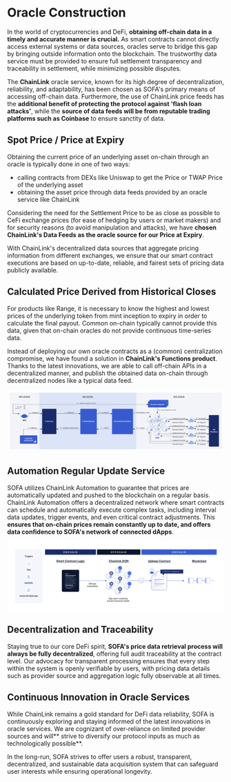 # Oracle Construction

In the world of cryptocurrencies and DeFi, **obtaining off-chain data in a timely and accurate manner is crucial.**  As smart contracts cannot directly access external systems or data sources, oracles serve to bridge this gap by bringing outside information onto the blockchain.  The trustworthy data service must be provided to ensure full settlement transparency and traceability in settlement, while minimizing possible disputes.

The **ChainLink** oracle service, known for its high degree of decentralization, reliability, and adaptability, has been chosen as SOFA's primary means of accessing off-chain data.  Furthermore, the use of ChainLink price feeds has the **additional benefit of protecting the protocol against 'flash loan attacks'**, while the **source of data feeds will be from reputable trading platforms such as Coinbase** to ensure sanctity of data.

## Spot Price / Price at Expiry

Obtaining the current price of an underlying asset on-chain through an oracle is typically done in one of two ways:

- calling contracts from DEXs like Uniswap to get the Price or TWAP Price of the underlying asset
- obtaining the asset price through data feeds provided by an oracle service like ChainLink

Considering the need for the Settlement Price to be as close as possible to CeFi exchange prices (for ease of hedging by users or market makers) and for security reasons (to avoid manipulation and attacks), we have **chosen ChainLink's Data Feeds as the oracle source for our Price at Expiry**.

With ChainLink's decentralized data sources that aggregate pricing information from different exchanges, we ensure that our smart contract executions are based on up-to-date, reliable, and fairest sets of pricing data publicly available.

## Calculated Price Derived from Historical Closes

For products like Range, it is necessary to know the highest and lowest prices of the underlying token from mint inception to expiry in order to calculate the final payout.  Common on-chain typically cannot provide this data, given that on-chain oracles do not provide continuous time-series data.

Instead of deploying our own oracle contracts as a (common) centralization compromise, we have found a solution in **ChainLink's Functions product**.  Thanks to the latest innovations, we are able to call off-chain APIs in a decentralized manner, and publish the obtained data on-chain through decentralized nodes like a typical data feed.

![](../static/KxYlbnS0IoEtX6xAxV1uB0WKsLg.png)

## Automation Regular Update Service

SOFA utilizes ChainLink Automation to guarantee that prices are automatically updated and pushed to the blockchain on a regular basis. ChainLink Automation offers a decentralized network where smart contracts can schedule and automatically execute complex tasks, including interval data updates, trigger events, and even critical contract adjustments.  This **ensures that on-chain prices remain constantly up to date, and offers data confidence to SOFA's network of connected dApps**.

![](../static/FESNbrjpEobC0DxtBz5u6Og0sgf.png)

## Decentralization and Traceability

Staying true to our core DeFi spirit, **SOFA's price data retrieval process will always be fully decentralized**, offering full audit traceability at the contract level.  Our advocacy for transparent processing ensures that every step within the system is openly verifiable by users, with pricing data details such as provider source and aggregation logic fully observable at all times.

## Continuous Innovation in Oracle Services

While ChainLink remains a gold standard for DeFi data reliability, SOFA is continuously exploring and staying informed of the latest innovations in oracle services.  We are cognizant of over-reliance on limited provider sources and will** strive to diversify our protocol inputs as much as technologically possible**.

In the long-run, SOFA strives to offer users a robust, transparent, decentralized, and sustainable data acquisition system that can safeguard user interests while ensuring operational longevity.

